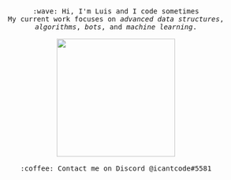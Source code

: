 <p align="center">
  <br><br>
  <samp>
    :wave: Hi, I'm Luis and I code sometimes
    <br>My current work focuses on <em>advanced data structures</em>,
    <br><em>algorithms</em>, <em>bots</em>, and <em>machine learning</em>.
    <br><br><img src="https://i.imgur.com/kdKhgx6.gif" width="240px" align="center">
    <br><br>:coffee: Contact me on Discord @icantcode#5581
  </samp>
</p>

